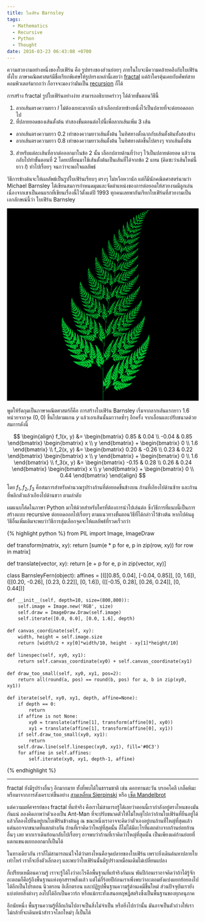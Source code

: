 ```yaml
---
title: ใบเฟิร์น Barnsley
tags:
  - Mathematics
  - Recursive
  - Python
  - Thought
date: 2016-03-23 06:43:08 +0700
---
```


ความสวยงามอย่างหนึ่งของใบเฟิร์น คือ รูปทรงของส่วนย่อยๆ ภายในใบจะมีความคล้ายคลึงกับใบเฟิร์นทั้งใบ ภาษาคณิตศาสตร์มีชื่อเรียกพิเศษให้รูปทรงเหล่านี้เลยว่า [fractal][] แต่ถ้าใครคุ้นเคยกับศัพท์สายคอมพิวเตอร์มากกว่า ก็อาจจะมองว่ามันเป็น [recursion][] ก็ได้

การสร้าง fractal รูปใบเฟิร์นอย่างง่าย สามารถอธิบายคร่าวๆ ได้ด้วยขั้นตอนวิธีนี้

1. ลากเส้นตรงความยาว $l$ ไม่ต้องเยอะมากนัก แล้วเลือกปลายข้างหนึ่งไว้เป็นปลายที่จะต่อยอดออกไป
2. ที่ปลายยอดของเส้นตั้งต้น ทำสองขั้นตอนต่อไปนี้เพื่อลากเส้นเพิ่ม 3 เส้น
  - ลากเส้นตรงความยาว $0.2$ เท่าของความยาวเส้นตั้งต้น ในทิศทางตั้งฉากกับเส้นตั้งต้นทั้งสองข้าง
  - ลากเส้นตรงความยาว $0.8$ เท่าของความยาวเส้นตั้งต้น ในทิศทางต่อขึ้นไปตรงๆ จากเส้นตั้งต้น
3. สำหรับแต่ละเส้นที่ลากต่อออกมาในข้อ 2 นั้น เลือกปลายด้านที่ว่างๆ ไว้เป็นปลายต่อยอด แล้ววนกลับไปทำขั้นตอนที่ 2 โดยเปลี่ยนมาใช้เส้นตั้งต้นเป็นเส้นที่ได้จากข้อ 2 แทน (คิดซะว่าเส้นใหม่นี้ยาว $l$) ทำไปเรื่อยๆ จนกว่าจะพอใจผลลัพธ์

วิธีการข้างต้นจะให้ผลลัพธ์เป็นรูปใบเฟิร์นเรียบๆ ตรงๆ ไม่หวือหวานัก แต่ก็มีนักคณิตศาสตร์นามว่า Michael Barnsley ได้เขียนสมการกำหนดมุมและจัดตำแหน่งของการต่อยอดให้สวยงามมีลูกเล่น เนื่องจากเขาเป็นคนแรกที่เขียนเรื่องนี้ไว้ตั้งแต่ปี 1993 ทุกคนเลยพากันเรียกใบเฟิร์นที่สวยงามเป็นเอกลักษณ์นี้ว่า ใบเฟิร์น Barnsley

![ใบเฟิร์น Barnsley ที่ได้หลังจากการทำซ้ำ 23 รอบ](/images/barnsley-fern-23it.png)

พูดให้รัดกุมเป็นภาษาคณิตศาสตร์ก็คือ การสร้างใบเฟิร์น Barnsley เริ่มจากลากเส้นแรกยาว $1.6$ หน่วยจากจุด $(0,0)$ ขึ้นไปตามแกน $y$ แล้วเอาเส้นนั้นมาวาดซ้ำๆ อีกครั้ง จากเลื่อนและปรับขนาดด้วยสมการดังนี้

$$ \begin{align}
f_1(x, y) &= \begin{bmatrix} 0.85 & 0.04 \\ -0.04 & 0.85 \end{bmatrix}
             \begin{bmatrix} x \\ y \end{bmatrix} +
             \begin{bmatrix} 0 \\ 1.6 \end{bmatrix} \\
f_2(x, y) &= \begin{bmatrix} 0.20 & -0.26 \\ 0.23 & 0.22 \end{bmatrix}
             \begin{bmatrix} x \\ y \end{bmatrix} +
             \begin{bmatrix} 0 \\ 1.6 \end{bmatrix} \\
f_3(x, y) &= \begin{bmatrix} -0.15 & 0.28 \\ 0.26 & 0.24 \end{bmatrix}
             \begin{bmatrix} x \\ y \end{bmatrix} +
             \begin{bmatrix} 0 \\ 0.44 \end{bmatrix}
\end{align} $$

โดย $f_1, f_2, f_3$ คือสมการสำหรับคำนวณรูปร่างก้านที่ต่อยอดขึ้นข้างบน ก้านที่เอียงไปด้านซ้าย และก้านที่พลิกตัวแล้วเอียงไปด้านขวา ตามลำดับ

ผมแนบโค้ดในภาษา Python มาให้ด้วยสำหรับใครที่ต้องการนำไปเล่นต่อ ซึ่งวิธีการที่แนบนี้เป็นการสร้างแบบ recursive ต่อยอดออกไปเรื่อยๆ ตามแนวทางขั้นตอนวิธีที่ได้กล่าวไว้ข้างต้น หากไปค้นดูวิธีอื่นเพิ่มเติมจะพบว่าวิธีการสุ่มเลือกจุดจะให้ผลลัพธ์ที่รวดเร็วกว่า

{% highlight python %}
from PIL import Image, ImageDraw

def transform(matrix, xy):
    return [sum(e * p for e, p in zip(row, xy)) for row in matrix]

def translate(vector, xy):
    return [e + p for e, p in zip(vector, xy)]

class BarnsleyFern(object):
    affines = [([[0.85, 0.04], [-0.04, 0.85]], [0, 1.6]),
               ([[0.20, -0.26], [0.23, 0.22]], [0, 1.6]),
               ([[-0.15, 0.28], [0.26, 0.24]], [0, 0.44])]

    def __init__(self, depth=10, size=(800,800)):
        self.image = Image.new('RGB', size)
        self.draw = ImageDraw.Draw(self.image)
        self.iterate([0.0, 0.0], [0.0, 1.6], depth)

    def canvas_coordinate(self, xy):
        width, height = self.image.size
        return [width/2 + xy[0]*width/10, height - xy[1]*height/10]

    def linespec(self, xy0, xy1):
        return self.canvas_coordinate(xy0) + self.canvas_coordinate(xy1)

    def draw_too_small(self, xy0, xy1, pos=2):
        return all(round(a, pos) == round(b, pos) for a, b in zip(xy0, xy1))

    def iterate(self, xy0, xy1, depth, affine=None):
        if depth == 0:
            return
        if affine is not None:
            xy0 = translate(affine[1], transform(affine[0], xy0))
            xy1 = translate(affine[1], transform(affine[0], xy1))
        if self.draw_too_small(xy0, xy1):
            return
        self.draw.line(self.linespec(xy0, xy1), fill='#0C3')
        for affine in self.affines:
            self.iterate(xy0, xy1, depth-1, affine)
{% endhighlight %}

---

fractal ยังมีรูปร่างอื่นๆ อีกมากมาย ทั้งที่พบได้ในธรรมชาติ เช่น ดอกทานตะวัน บรอคโคลี เกล็ดหิมะ หรือมาจากการสังเคราะห์ขึ้นอย่าง [สามเหลี่ยม Sierpinski][] หรือ [เซ็ต Mandelbrot][]

แต่ความมหัศจรรย์ของ fractal ที่แท้จริง คือเราไม่สามารถรู้ได้เลยว่าตอนนี้เรากำลังอยู่ตรงไหนของมันกันแน่ ลองคิดภาพว่าตัวเองเป็น Ant-Man ที่จะปรับขนาดตัวให้ไม่ใหญ่ไปกว่าก้านใบเฟิร์นที่ยืนอยู่ได้ แล้วก็ลองไปยืนอยู่บนใบเฟิร์นข้างต้นดู ณ ขณะหนึ่งเราอาจจะคิดว่าตัวเองอยู่บนก้านที่ใหญ่ที่สุดแล้ว แต่นอกจากขนาดที่แตกต่างกัน ก้านที่เราคิดว่าใหญ่ที่สุดนั้น ก็ไม่ได้มีอะไรที่แตกต่างจากก้านย่อยก้านอื่นๆ เลย หากเราเดินย้อนกลับไปเรื่อยๆ อาจพบว่าก้านที่เราคิดว่าใหญ่ที่สุดนั้น เป็นเพียงแค่ก้านย่อยที่แตกแขนงแยกออกมาก็เป็นได้

ในทางเดียวกัน เราก็ไม่สามารถแน่ใจได้ว่าตรงไหนคือจุดปลายของใบเฟิร์น เพราะยิ่งเดินค้นหาปลายใบเท่าไหร่ เราก็จะยิ่งตัวเล็กลงๆ และพบว่าใบเฟิร์นนั้นมีรูปร่างเหมือนเดิมไม่เปลี่ยนแปลง

ก็เปรียบเหมือนความรู้ เราจะรู้ได้ไงว่าอะไรคือพื้นฐานที่แท้จริงกันแน พันปีก่อนเราอาจคิดว่าถ้าได้รู้จักอะตอมก็คือรู้ถึงพื้นฐานแห่งทุกสรรพสิ่งแล้ว แต่ไม่กี่ร้อยปีก่อนเราเพิ่งพบว่าอะตอมยังแบ่งแยกย้อยลงไปได้อีกเป็นโปรตอน นิวตรอน อิเล็กตรอน และปฏิรูปพื้นฐานความรู้ด้านเคมีขึ้นใหม่ ส่วนปัจจุบันเรายังแบ่งย่อยสิ่งต่างๆ ลงไปได้อีกเป็นควาร์ก หรือแม้กระทั่งเสนอทฤษฎีสตริงซึ่งเป็นพื้นฐานของทุกอนุภาค

อีกนัยหนึ่ง พื้นฐานความรู้ที่ลึกเกินไปอาจเป็นสิ่งไม่จำเป็น หรือยิ่งไปกว่านั้น มันอาจเป็นตัวถ่วงให้เราไม่กล้าที่จะเดินหน้าสำรวจโลกใหม่ๆ ก็เป็นได้


[fractal]: //en.wikipedia.org/wiki/Fractal
[recursion]: //en.wikipedia.org/wiki/Recursion
[สามเหลี่ยม Sierpinski]: //en.wikipedia.org/wiki/Sierpinski_triangle
[เซ็ต Mandelbrot]: //en.wikipedia.org/wiki/Mandelbrot_set
